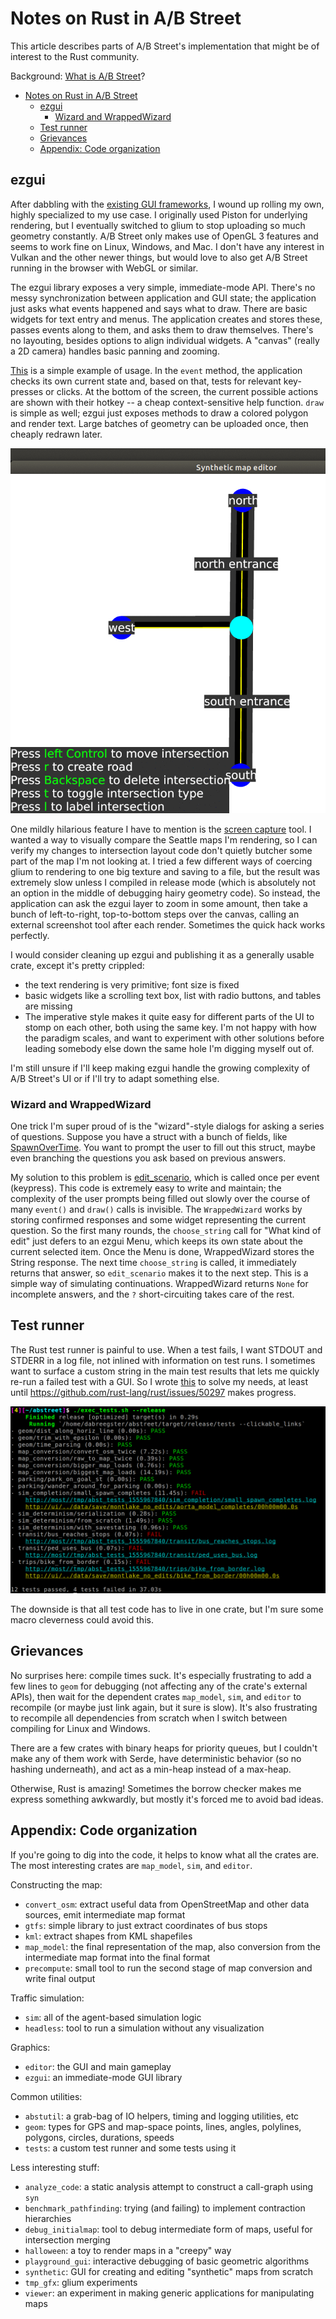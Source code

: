 # Notes on Rust in A/B Street

This article describes parts of A/B Street's implementation that might be of
interest to the Rust community.

Background:
[What is A/B Street](https://github.com/dabreegster/abstreet/blob/master/docs/articles/features/article.md)?

<!--ts-->

- [Notes on Rust in A/B Street](#notes-on-rust-in-ab-street)
  - [ezgui](#ezgui)
    - [Wizard and WrappedWizard](#wizard-and-wrappedwizard)
  - [Test runner](#test-runner)
  - [Grievances](#grievances)
  - [Appendix: Code organization](#appendix-code-organization)

<!-- Added by: dabreegster, at: Mon Apr 22 15:46:36 PDT 2019 -->

<!--te-->

## ezgui

After dabbling with the [existing GUI frameworks](http://areweguiyet.com/), I
wound up rolling my own, highly specialized to my use case. I originally used
Piston for underlying rendering, but I eventually switched to glium to stop
uploading so much geometry constantly. A/B Street only makes use of OpenGL 3
features and seems to work fine on Linux, Windows, and Mac. I don't have any
interest in Vulkan and the other newer things, but would love to also get A/B
Street running in the browser with WebGL or similar.

The ezgui library exposes a very simple, immediate-mode API. There's no messy
synchronization between application and GUI state; the application just asks
what events happened and says what to draw. There are basic widgets for text
entry and menus. The application creates and stores these, passes events along
to them, and asks them to draw themselves. There's no layouting, besides options
to align individual widgets. A "canvas" (really a 2D camera) handles basic
panning and zooming.

[This](https://github.com/dabreegster/abstreet/blob/eae301ee1bde247be5a2b067f6a4eadaa68aa6e7/synthetic/src/main.rs)
is a simple example of usage. In the `event` method, the application checks its
own current state and, based on that, tests for relevant key-presses or clicks.
At the bottom of the screen, the current possible actions are shown with their
hotkey -- a cheap context-sensitive help function. `draw` is simple as well;
ezgui just exposes methods to draw a colored polygon and render text. Large
batches of geometry can be uploaded once, then cheaply redrawn later.

![](hotkeys.gif)

One mildly hilarious feature I have to mention is the
[screen capture](https://github.com/dabreegster/abstreet/blob/eae301ee1bde247be5a2b067f6a4eadaa68aa6e7/ezgui/src/widgets/screenshot.rs)
tool. I wanted a way to visually compare the Seattle maps I'm rendering, so I
can verify my changes to intersection layout code don't quietly butcher some
part of the map I'm not looking at. I tried a few different ways of coercing
glium to rendering to one big texture and saving to a file, but the result was
extremely slow unless I compiled in release mode (which is absolutely not an
option in the middle of debugging hairy geometry code). So instead, the
application can ask the ezgui layer to zoom in some amount, then take a bunch of
left-to-right, top-to-bottom steps over the canvas, calling an external
screenshot tool after each render. Sometimes the quick hack works perfectly.

I would consider cleaning up ezgui and publishing it as a generally usable
crate, except it's pretty crippled:

- the text rendering is very primitive; font size is fixed
- basic widgets like a scrolling text box, list with radio buttons, and tables
  are missing
- The imperative style makes it quite easy for different parts of the UI to
  stomp on each other, both using the same key. I'm not happy with how the
  paradigm scales, and want to experiment with other solutions before leading
  somebody else down the same hole I'm digging myself out of.

I'm still unsure if I'll keep making ezgui handle the growing complexity of A/B
Street's UI or if I'll try to adapt something else.

### Wizard and WrappedWizard

One trick I'm super proud of is the "wizard"-style dialogs for asking a series
of questions. Suppose you have a struct with a bunch of fields, like
[SpawnOverTime](https://github.com/dabreegster/abstreet/blob/eae301ee1bde247be5a2b067f6a4eadaa68aa6e7/sim/src/make/scenario.rs).
You want to prompt the user to fill out this struct, maybe even branching the
questions you ask based on previous answers.

My solution to this problem is
[edit_scenario](https://github.com/dabreegster/abstreet/blob/eae301ee1bde247be5a2b067f6a4eadaa68aa6e7/editor/src/plugins/edit/scenarios.rs),
which is called once per event (keypress). This code is extremely easy to write
and maintain; the complexity of the user prompts being filled out slowly over
the course of many `event()` and `draw()` calls is invisible. The
`WrappedWizard` works by storing confirmed responses and some widget
representing the current question. So the first many rounds, the `choose_string`
call for "What kind of edit" just defers to an ezgui Menu, which keeps its own
state about the current selected item. Once the Menu is done, WrappedWizard
stores the String response. The next time `choose_string` is called, it
immediately returns that answer, so `edit_scenario` makes it to the next step.
This is a simple way of simulating continuations. WrappedWizard returns `None`
for incomplete answers, and the `?` short-circuiting takes care of the rest.

## Test runner

The Rust test runner is painful to use. When a test fails, I want STDOUT and
STDERR in a log file, not inlined with information on test runs. I sometimes
want to surface a custom string in the main test results that lets me quickly
re-run a failed test with a GUI. So I wrote
[this](https://github.com/dabreegster/abstreet/blob/eae301ee1bde247be5a2b067f6a4eadaa68aa6e7/tests/src/runner.rs)
to solve my needs, at least until https://github.com/rust-lang/rust/issues/50297
makes progress.

![](tests.gif)

The downside is that all test code has to live in one crate, but I'm sure some
macro cleverness could avoid this.

## Grievances

No surprises here: compile times suck. It's especially frustrating to add a few
lines to `geom` for debugging (not affecting any of the crate's external APIs),
then wait for the dependent crates `map_model`, `sim`, and `editor` to recompile
(or maybe just link again, but it sure is slow). It's also frustrating to
recompile all dependencies from scratch when I switch between compiling for
Linux and Windows.

There are a few crates with binary heaps for priority queues, but I couldn't
make any of them work with Serde, have deterministic behavior (so no hashing
underneath), and act as a min-heap instead of a max-heap.

Otherwise, Rust is amazing! Sometimes the borrow checker makes me express
something awkwardly, but mostly it's forced me to avoid bad ideas.

## Appendix: Code organization

If you're going to dig into the code, it helps to know what all the crates are.
The most interesting crates are `map_model`, `sim`, and `editor`.

Constructing the map:

- `convert_osm`: extract useful data from OpenStreetMap and other data sources,
  emit intermediate map format
- `gtfs`: simple library to just extract coordinates of bus stops
- `kml`: extract shapes from KML shapefiles
- `map_model`: the final representation of the map, also conversion from the
  intermediate map format into the final format
- `precompute`: small tool to run the second stage of map conversion and write
  final output

Traffic simulation:

- `sim`: all of the agent-based simulation logic
- `headless`: tool to run a simulation without any visualization

Graphics:

- `editor`: the GUI and main gameplay
- `ezgui`: an immediate-mode GUI library

Common utilities:

- `abstutil`: a grab-bag of IO helpers, timing and logging utilities, etc
- `geom`: types for GPS and map-space points, lines, angles, polylines,
  polygons, circles, durations, speeds
- `tests`: a custom test runner and some tests using it

Less interesting stuff:

- `analyze_code`: a static analysis attempt to construct a call-graph using
  `syn`
- `benchmark_pathfinding`: trying (and failing) to implement contraction
  hierarchies
- `debug_initialmap`: tool to debug intermediate form of maps, useful for
  intersection merging
- `halloween`: a toy to render maps in a "creepy" way
- `playground_gui`: interactive debugging of basic geometric algorithms
- `synthetic`: GUI for creating and editing "synthetic" maps from scratch
- `tmp_gfx`: glium experiments
- `viewer`: an experiment in making generic applications for manipulating maps
